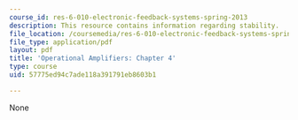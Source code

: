 ```yaml
---
course_id: res-6-010-electronic-feedback-systems-spring-2013
description: This resource contains information regarding stability.
file_location: /coursemedia/res-6-010-electronic-feedback-systems-spring-2013/57775ed94c7ade118a391791eb8603b1_MITRES_6-010S13_chap04.pdf
file_type: application/pdf
layout: pdf
title: 'Operational Amplifiers: Chapter 4'
type: course
uid: 57775ed94c7ade118a391791eb8603b1

---
```

None